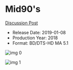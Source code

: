 # Mid90's

[Discussion Post](https://www.avsforum.com/threads/bass-eq-for-filtered-movies.2995212/post-57358450)

* Release Date: 2019-01-08
* Production Year: 2018
* Format: BD/DTS-HD MA 5.1

![img 0](https://i.imgur.com/lMGRnNU.jpg)

![img 1](https://i.imgur.com/0ZaUkvF.png)

